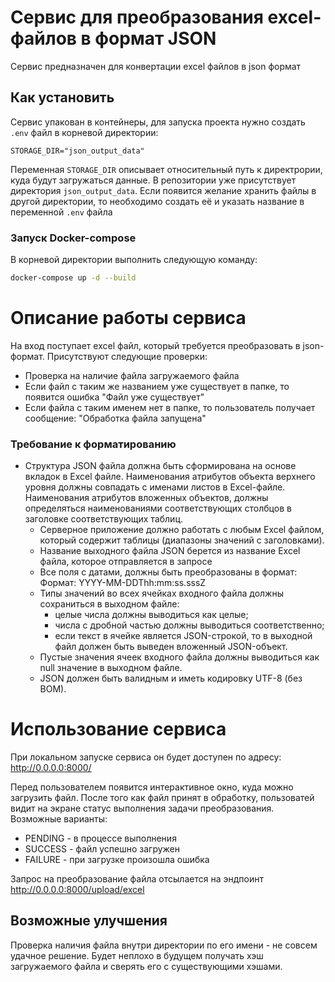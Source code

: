 # Сервис для преобразования excel-файлов в формат JSON

Сервис предназначен для конвертации excel файлов в json формат

## Как установить

Сервис упакован в контейнеры, для запуска проекта нужно создать `.env` файл в корневой директории:
```dotenv
STORAGE_DIR="json_output_data"
```
Переменная `STORAGE_DIR` описывает относительный путь к директрории, куда будут загружаться данные. В репозитории уже присутствует директория `json_output_data`.
Если появится желание хранить файлы в другой директории, то необходимо создать её и указать название в переменной `.env` файла

### Запуск Docker-compose
В корневой директории выполнить следующую команду:
```bash
docker-compose up -d --build
```
# Описание работы сервиса
На вход поступает excel файл, который требуется преобразовать в json-формат.
Присутствуют следующие проверки:
- Проверка на наличие файла загружаемого файла
- Если файл с таким же названием уже существует в папке, то появится ошибка "Файл уже существует"
- Если файла с таким именем нет в папке, то пользователь получает сообщение: "Обработка файла запущена"

### Требование к форматированию
* Структура JSON файла должна быть сформирована на основе вкладок в Excel файле. 
	  Наименования атрибутов объекта верхнего уровня должны совпадать с именами листов в Excel-файле.
	  Наименования атрибутов вложенных объектов, должны определяться наименованиями соответствующих столбцов в заголовке соответствующих таблиц.
    * Серверное приложение должно работать с любым Excel файлом, который содержит таблицы (диапазоны значений с заголовками).
    * Название выходного файла JSON берется из название Excel файла, которое отправляется в запросе
    * Все поля с датами, должны быть преобразованы в формат: 
      Формат: YYYY-MM-DDThh:mm:ss.sssZ
    * Типы значений во всех ячейках входного файла должны сохраниться в выходном файле:
      - целые числа должны выводиться как целые; 
      - числа с дробной частью должны выводиться соответственно;
      - если текст в ячейке является JSON-строкой, то в выходной файл должен быть выведен вложенный JSON-объект.
    * Пустые значения ячеек входного файла должны выводиться как null значение в выходном файле.
    * JSON должен быть валидным и иметь кодировку UTF-8 (без BOM).

# Использование сервиса
При локальном запуске сервиса он будет доступен по адресу: http://0.0.0.0:8000/

Перед пользователем появится интерактивное окно, куда можно загрузить файл.
После того как файл принят в обработку, пользоватей видит на экране статус выполнения задачи преобразования. Возможные варианты:
- PENDING - в процессе выполнения
- SUCCESS - файл успешно загружен
- FAILURE - при загрузке произошла ошибка

Запрос на преобразование файла отсылается на эндпоинт http://0.0.0.0:8000/upload/excel

## Возможные улучшения
Проверка наличия файла внутри директории по его имени - не совсем удачное решение. Будет неплохо в будущем получать хэш загружаемого файла и сверять его с существующими хэшами.
